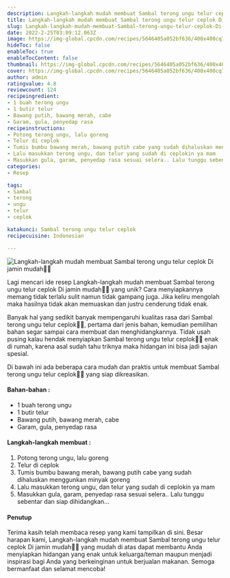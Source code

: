 ```yaml
---
description: Langkah-langkah mudah membuat Sambal terong ungu telur ceplok Di jamin mudah"
title: Langkah-langkah mudah membuat Sambal terong ungu telur ceplok Di jamin mudah
slug: Langkah-langkah-mudah-membuat-Sambal-terong-ungu-telur-ceplok-Di-jamin-mudah
date: 2022-2-25T03:09:12.063Z
image: https://img-global.cpcdn.com/recipes/5646405a052bf636/400x400cq70/photo.jpg
hideToc: false
enableToc: true
enableTocContent: false
thumbnail: https://img-global.cpcdn.com/recipes/5646405a052bf636/400x400cq70/photo.jpg
cover: https://img-global.cpcdn.com/recipes/5646405a052bf636/400x400cq70/photo.jpg
author: admin
ratingvalue: 4.8
reviewcount: 124
recipeingredient:
- 1 buah terong ungu
- 1 butir telur
- Bawang putih, bawang merah, cabe
- Garam, gula, penyedap rasa
recipeinstructions:
- Potong terong ungu, lalu goreng
- Telur di ceplok
- Tumis bumbu bawang merah, bawang putih cabe yang sudah dihaluskan menggunkan minyak goreng
- Lalu masukkan terong ungu, dan telur yang sudah di ceplokin ya mam
- Masukkan gula, garam, penyedap rasa sesuai selera.. Lalu tunggu sebentar dan siap dihidangkan...
categories:
- Resep

tags:
- Sambal
- terong
- ungu
- telur
- ceplok

katakunci: Sambal terong ungu telur ceplok
recipecuisine: Indonesian

---
```


![Langkah-langkah mudah membuat Sambal terong ungu telur ceplok Di jamin mudah👩‍🍳](https://img-global.cpcdn.com/recipes/5646405a052bf636/400x400cq70/photo.jpg)

Lagi mencari ide resep Langkah-langkah mudah membuat Sambal terong ungu telur ceplok Di jamin mudah👩‍🍳 yang unik? Cara menyiapkannya memang tidak terlalu sulit namun tidak gampang juga. Jika keliru mengolah maka hasilnya tidak akan memuaskan dan justru cenderung tidak enak.

Banyak hal yang sedikit banyak mempengaruhi kualitas rasa dari Sambal terong ungu telur ceplok👩‍🍳, pertama dari jenis bahan, kemudian pemilihan bahan segar sampai cara membuat dan menghidangkannya. Tidak usah pusing kalau hendak menyiapkan Sambal terong ungu telur ceplok👩‍🍳 enak di rumah, karena asal sudah tahu triknya maka hidangan ini bisa jadi sajian spesial.

Di bawah ini ada beberapa cara mudah dan praktis untuk membuat Sambal terong ungu telur ceplok👩‍🍳 yang siap dikreasikan.

<!--inarticleads1-->

#### Bahan-bahan :

- 1 buah terong ungu
- 1 butir telur
- Bawang putih, bawang merah, cabe
- Garam, gula, penyedap rasa

<!--inarticleads2-->

#### Langkah-langkah membuat :

1. Potong terong ungu, lalu goreng
1. Telur di ceplok
1. Tumis bumbu bawang merah, bawang putih cabe yang sudah dihaluskan menggunkan minyak goreng
1. Lalu masukkan terong ungu, dan telur yang sudah di ceplokin ya mam
1. Masukkan gula, garam, penyedap rasa sesuai selera.. Lalu tunggu sebentar dan siap dihidangkan...

#### Penutup

Terima kasih telah membaca resep yang kami tampilkan di sini. Besar harapan kami, Langkah-langkah mudah membuat Sambal terong ungu telur ceplok Di jamin mudah👩‍🍳 yang mudah di atas dapat membantu Anda menyiapkan hidangan yang enak untuk keluarga/teman maupun menjadi inspirasi bagi Anda yang berkeinginan untuk berjualan makanan. Semoga bermanfaat dan selamat mencoba!